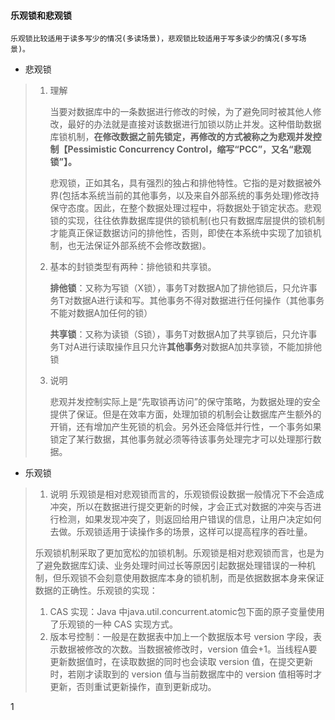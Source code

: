 #### 乐观锁和悲观锁

`乐观锁比较适用于读多写少的情况(多读场景)，悲观锁比较适用于写多读少的情况(多写场景)。`

- 悲观锁

> 1. 理解
>
>    当要对数据库中的一条数据进行修改的时候，为了避免同时被其他人修改，最好的办法就是直接对该数据进行加锁以防止并发。这种借助数据库锁机制，**在修改数据之前先锁定，再修改的方式被称之为悲观并发控制【Pessimistic Concurrency Control，缩写“PCC”，又名“悲观锁”】。**
>    
>    悲观锁，正如其名，具有强烈的独占和排他特性。它指的是对数据被外界(包括本系统当前的其他事务，以及来自外部系统的事务处理)修改持保守态度。因此，在整个数据处理过程中，将数据处于锁定状态。悲观锁的实现，往往依靠数据库提供的锁机制(也只有数据库层提供的锁机制才能真正保证数据访问的排他性，否则，即使在本系统中实现了加锁机制，也无法保证外部系统不会修改数据)。
>
> 
>
> 2. 基本的封锁类型有两种：排他锁和共享锁。
>
>    **排他锁**：又称为写锁（X锁），事务T对数据A加了排他锁后，只允许事务T对数据A进行读和写。其他事务不得对数据进行任何操作（其他事务不能对数据A加任何的锁）
>
>    **共享锁**：又称为读锁（S锁），事务T对数据A加了共享锁后，只允许事务T对A进行读取操作且只允许**其他事务**对数据A加共享锁，不能加排他锁
>    
>    
>    
> 3. 说明
>
>    悲观并发控制实际上是“先取锁再访问”的保守策略，为数据处理的安全提供了保证。但是在效率方面，处理加锁的机制会让数据库产生额外的开销，还有增加产生死锁的机会。另外还会降低并行性，一个事务如果锁定了某行数据，其他事务就必须等待该事务处理完才可以处理那行数据。

- 乐观锁

> 1. 说明
>   乐观锁是相对悲观锁而言的，乐观锁假设数据一般情况下不会造成冲突，所以在数据进行提交更新的时候，才会正式对数据的冲突与否进行检测，如果发现冲突了，则返回给用户错误的信息，让用户决定如何去做。乐观锁适用于读操作多的场景，这样可以提高程序的吞吐量。
>
>   
>
>   乐观锁机制采取了更加宽松的加锁机制。乐观锁是相对悲观锁而言，也是为了避免数据库幻读、业务处理时间过长等原因引起数据处理错误的一种机制，但乐观锁不会刻意使用数据库本身的锁机制，而是依据数据本身来保证数据的正确性。乐观锁的实现：
>
>   1. CAS 实现：Java 中java.util.concurrent.atomic包下面的原子变量使用了乐观锁的一种 CAS 实现方式。
>   2. 版本号控制：一般是在数据表中加上一个数据版本号 version 字段，表示数据被修改的次数。当数据被修改时，version 值会+1。当线程A要更新数据值时，在读取数据的同时也会读取 version 值，在提交更新时，若刚才读取到的 version 值与当前数据库中的 version 值相等时才更新，否则重试更新操作，直到更新成功。





1